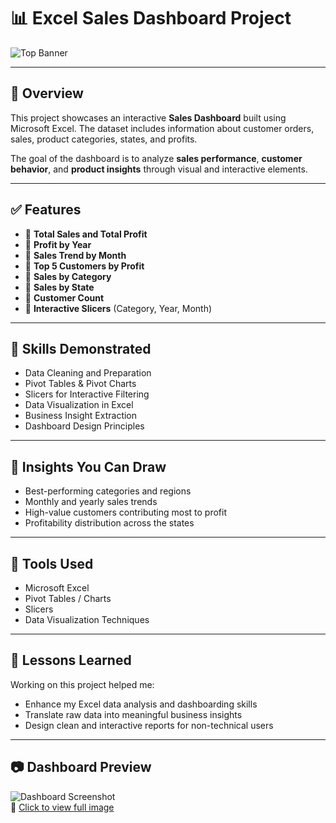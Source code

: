 # 📊 Excel Sales Dashboard Project

![Top Banner](top-banner.png)

---

## 🧾 Overview
This project showcases an interactive **Sales Dashboard** built using Microsoft Excel. The dataset includes information about customer orders, sales, product categories, states, and profits.

The goal of the dashboard is to analyze **sales performance**, **customer behavior**, and **product insights** through visual and interactive elements.

---

## ✅ Features

- 🔹 **Total Sales and Total Profit**
- 🔹 **Profit by Year**
- 🔹 **Sales Trend by Month**
- 🔹 **Top 5 Customers by Profit**
- 🔹 **Sales by Category**
- 🔹 **Sales by State**
- 🔹 **Customer Count**
- 🔹 **Interactive Slicers** (Category, Year, Month)

---

## 📌 Skills Demonstrated

- Data Cleaning and Preparation  
- Pivot Tables & Pivot Charts  
- Slicers for Interactive Filtering  
- Data Visualization in Excel  
- Business Insight Extraction  
- Dashboard Design Principles

---

## 🧠 Insights You Can Draw

- Best-performing categories and regions
- Monthly and yearly sales trends
- High-value customers contributing most to profit
- Profitability distribution across the states

---

## 📎 Tools Used

- Microsoft Excel  
- Pivot Tables / Charts  
- Slicers  
- Data Visualization Techniques

---

## 🚀 Lessons Learned

Working on this project helped me:

- Enhance my Excel data analysis and dashboarding skills
- Translate raw data into meaningful business insights
- Design clean and interactive reports for non-technical users

---

## 📷 Dashboard Preview

![Dashboard Screenshot](dashboard-preview.png)  
🔗 [Click to view full image](https://your-link-to-image.com/dashboard-preview.png)